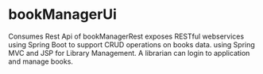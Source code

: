# bookManagerUi
Consumes Rest Api of bookManagerRest
exposes RESTful webservices using Spring Boot to support CRUD operations on books data.
using Spring MVC and JSP for Library Management. A librarian can login to application and manage books.
